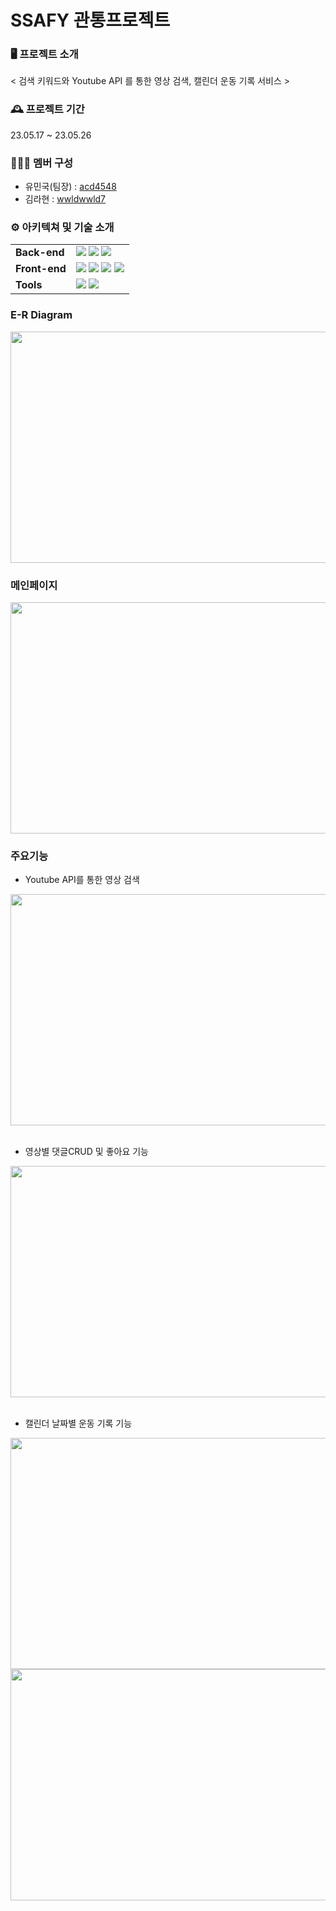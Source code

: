 # SSAFY 관통프로젝트

### 🖥️ 프로젝트 소개

< 검색 키워드와 Youtube API 를 통한 영상 검색, 캘린더 운동 기록 서비스 >

### 🕰️ 프로젝트 기간

23.05.17 ~ 23.05.26

### 🧑‍🤝‍🧑 멤버 구성

- 유민국(팀장) : [acd4548](https://github.com/acd4548)
- 김라현 : [wwldwwld7](https://github.com/wwldwwld7)

### ⚙️ 아키텍쳐 및 기술 소개

<div align=left>
<table>
    <tr>
        <td><b>Back-end</b></td>
        <td>
          <img src="https://img.shields.io/badge/Java-11.0.18-007396?style=flat&logo=Java&logoColor=white"/>
          <img src="https://img.shields.io/badge/Spring Boot-2.7.15-6DB33F?style=flat-square&logo=Spring Boot&logoColor=white"/>
          <img src="https://img.shields.io/badge/MySQL-8.1-4479A1?style=flat-square&logo=MySQL&logoColor=white"/>
        </td>
    </tr>
    <tr>
    <td><b>Front-end</b></td>
        <td>
          <img src="https://img.shields.io/badge/JavaScript-F7DF1E?style=flat-square&logo=javascript&logoColor=black"/>
          <img src="https://img.shields.io/badge/HTML5-E34F26?style=flat-square&logo=html5&logoColor=white"/>
          <img src="https://img.shields.io/badge/CSS3-1572B6?style=flat-square&logo=css3&logoColor=white"/>
          <img src="https://img.shields.io/badge/Vue.js-6845A6?style=flat-square&logo=Vue.js&logoColor=white"/>
        </td>
    </tr>
    <tr>
    <tr>
    <td><b>Tools</b></td>
    <td>
    <img src="https://img.shields.io/badge/Notion-333333?style=flat-square&logo=Notion&logoColor=white"/>
    <img src="https://img.shields.io/badge/GitLab-FCA121?style=flat-square&logo=GitLab&logoColor=white"/>
    </td>
    </tr>
</table>
</div>
<div align=left>



### E-R Diagram
<img src="https://github.com/acd4548/SSAFIT_FINAL/assets/122504425/378cadd7-3d4c-4c1b-b3c9-121631985459"  width="700" height="370">

### 메인페이지
<img src="https://github.com/acd4548/SSAFIT_FINAL/assets/122504425/69701728-d2aa-40d2-af95-5dd69ebbc54a"  width="700" height="370">

### 주요기능
* Youtube API를 통한 영상 검색
<img src="https://github.com/acd4548/SSAFIT_FINAL/assets/122504425/4e66602d-90f3-4bf4-a3bb-9441ab92f5fa"  width="700" height="370">
</br>
</br>

* 영상별 댓글CRUD 및 좋아요 기능
<img src="https://github.com/acd4548/SSAFIT_FINAL/assets/122504425/647e1ac9-9674-4ff2-9bd9-af29998a69c4"  width="700" height="370">
</br>
</br>

* 캘린더 날짜별 운동 기록 기능
<img src="https://github.com/acd4548/SSAFIT_FINAL/assets/122504425/8a2390b9-b95e-4dcf-a54a-eeef4de31f04"  width="700" height="370">
<img src="https://github.com/acd4548/SSAFIT_FINAL/assets/122504425/04c11de6-dded-4d4e-b35b-3cdc76d1da2b"  width="700" height="370">
